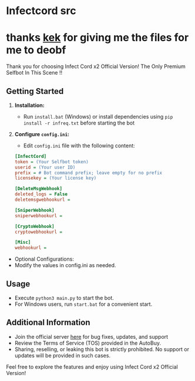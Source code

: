 # Infectcord src
# thanks [kek](https://discord.gg/craks) for giving me the files for me to deobf

Thank you for choosing Infect Cord x2 Official Version! The Only Premium Selfbot In This Scene !!

## Getting Started

1. **Installation:**
   - Run `install.bat` (Windows) or install dependencies using `pip install -r infreq.txt` before starting the bot

2. **Configure `config.ini`:**
   - Edit `config.ini` file with the following content:

   ```ini
   [InfectCord]
   token = (Your Selfbot token)
   userid = (Your user ID)
   prefix = # Bot command prefix; leave empty for no prefix
   licensekey = (Your license key)

   [DeleteMsgWebhook]
   deleted_logs = False
   deletemsgwebhookurl =

   [SniperWebhook]
   sniperwebhookurl =
   
   [CryptoWebhook]
   cryptowebhookurl = 

   [Misc]
   webhookurl = 
   ```
- Optional Configurations:
- Modify the values in config.ini as needed.

## Usage

- Execute `python3 main.py` to start the bot.
- For Windows users, run `start.bat` for a convenient start.

## Additional Information

- Join the official server [here](https://discord.gg/chiterl) for bug fixes, updates, and support
- Review the Terms of Service (TOS) provided in the AutoBuy.
- Sharing, reselling, or leaking this bot is strictly prohibited. No support or updates will be provided in such cases.

Feel free to explore the features and enjoy using Infect Cord x2 Official Version!
